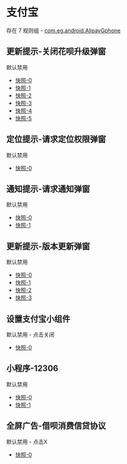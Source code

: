 # 支付宝

存在 7 规则组 - [com.eg.android.AlipayGphone](/src/apps/com.eg.android.AlipayGphone.ts)

## 更新提示-关闭花呗升级弹窗

默认禁用

- [快照-0](https://i.gkd.li/import/12737055)
- [快照-1](https://i.gkd.li/import/13183946)
- [快照-2](https://i.gkd.li/import/12826077)
- [快照-3](https://i.gkd.li/import/12915864)
- [快照-4](https://i.gkd.li/import/13631362)
- [快照-5](https://i.gkd.li/import/13857535)

## 定位提示-请求定位权限弹窗

默认禁用

- [快照-0](https://i.gkd.li/import/12792688)

## 通知提示-请求通知弹窗

默认禁用

- [快照-0](https://i.gkd.li/import/13194955)
- [快照-1](https://i.gkd.li/import/13669620)

## 更新提示-版本更新弹窗

默认禁用

- [快照-0](https://i.gkd.li/import/13327095)
- [快照-1](https://i.gkd.li/import/13490805)
- [快照-2](https://i.gkd.li/import/13580594)
- [快照-3](https://i.gkd.li/import/13490797)

## 设置支付宝小组件

默认禁用 - 点击关闭

- [快照-0](https://i.gkd.li/import/13327349)

## 小程序-12306

默认禁用

- [快照-0](https://i.gkd.li/import/13763314)
- [快照-1](https://i.gkd.li/import/13763315)

## 全屏广告-借呗消费信贷协议

默认禁用 - 点击X

- [快照-0](https://i.gkd.li/import/13915022)
